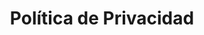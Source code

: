 ---
layout: policies
title: Política de Privacidad
permalink: /es/politica-de-privacidad
description: el compromiso de Summit Advisors en proteger tu privacidad y datos personales a través de nuestra detallada Política de Privacidad
language: es
ref: privacy
---